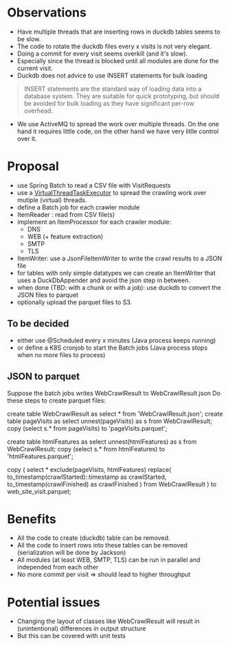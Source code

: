 
# Observations
* Have multiple threads that are inserting rows in duckdb tables seems to be slow.
* The code to rotate the duckdb files every x visits is not very elegant.
* Doing a commit for every visit seems overkill (and it's slow).
* Especially since the thread is blocked until all modules are done for the current visit.
* Duckdb does not advice to use INSERT statements for bulk loading
  
> INSERT statements are the standard way of loading data into a database system. 
> They are suitable for quick prototyping, but should be avoided for bulk loading as they 
> have significant per-row overhead.

* We use ActiveMQ to spread the work over multiple threads. 
  On the one hand it requires little code, on the other hand we have very litlle control over it.

# Proposal

* use Spring Batch to read a CSV file with VisitRequests
* use a [VirtualThreadTaskExecutor](https://docs.spring.io/spring-framework/docs/current/javadoc-api/org/springframework/core/task/VirtualThreadTaskExecutor.html) 
  to spread the crawling work over mutiple (virtual) threads.
* define a Batch job for each crawler module
* ItemReader : read from CSV file(s)
* implement an ItemProcessor for each crawler module:
   * DNS 
   * WEB (+ feature extraction)
   * SMTP
   * TLS
* ItemWriter: use a JsonFileItemWriter to write the crawl results to a JSON file
* for tables with only simple datatypes we can create an ItemWriter that uses a DuckDbAppender and avoid the json step in between.
* when done (TBD: with a chunk or with a job): use duckdb to convert the JSON files to parquet 
* optionally upload the parquet files to S3. 

## To be decided
* either use @Scheduled every x minutes (Java process keeps running) 
* or define a K8S cronjob to start the Batch jobs (Java process stops when no more files to process)

## JSON to parquet

Suppose the batch jobs writes WebCrawlResult to WebCrawlResult.json
Do these steps to create parquet files:

create table WebCrawlResult as select * from 'WebCrawlResult.json';
create table pageVisits as select unnest(pageVisits) as s from WebCrawlResult;
copy (select s.* from pageVisits) to 'pageVisits.parquet';

create table htmlFeatures as select unnest(htmlFeatures) as s from WebCrawlResult;
copy (select s.* from htmlFeatures) to 'htmlFeatures.parquet';

copy (
  select * 
        exclude(pageVisits, htmlFeatures) 
        replace(
            to_timestamp(crawlStarted)::timestamp as crawlStarted, 
            to_timestamp(crawlFinished) as crawlFinished 
        ) 
  from WebCrawlResult
) to web_site_visit.parquet;

# Benefits

* All the code to create (duckdb) table can be removed.
* All the code to insert rows into these tables can be removed (serialization will be done by Jackson)
* All modules (at least WEB, SMTP, TLS) can be run in parallel and independed from each other
* No more commit per visit => should lead to higher throughput

# Potential issues
* Changing the layout of classes like WebCrawlResult will result in (unintentional) differences in output structure  
* But this can be covered with unit tests
